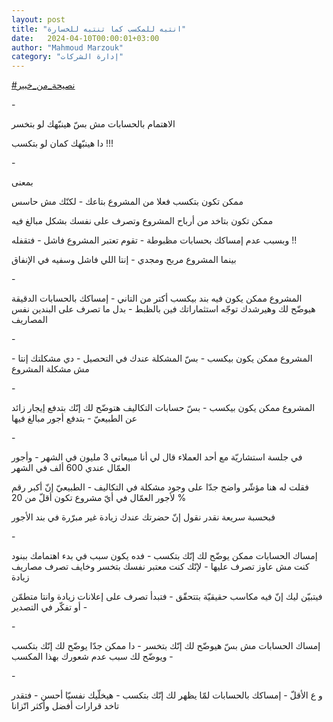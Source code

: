 ```yaml
---
layout: post
title: "انتبه للمكسب كما تنتبه للخسارة"
date:   2024-04-10T00:00:01+03:00
author: "Mahmoud Marzouk"
category: "إدارة الشركات"
---
```



[<u>\#نصيحة\_من\_خبير</u>](https://www.facebook.com/hashtag/%D9%86%D8%B5%D9%8A%D8%AD%D8%A9_%D9%85%D9%86_%D8%AE%D8%A8%D9%8A%D8%B1?__eep__=6&__cft__%5b0%5d=AZXBnEizfnj44G24dXcQRlOU8A4EowZuTwcliLJOy1bM5bWk8Bh2oM4kLgxdycENImTBuHkmMJLHPq87oakZ_JZdQq9lJCO8itlKf2tTMeP9OgbpqAuITG05cxB7W-QjMJer7ENQk2iyEWzclvqST_jK3b75gqo6FuOq7nTrDEXKcg&__tn__=*NK-R)

\-

الاهتمام بالحسابات مش بسّ هينبّهك لو بتخسر

دا هينبّهك كمان لو بتكسب !!!

\-

بمعنى

ممكن تكون بتكسب فعلا من المشروع بتاعك - لكنّك مش
حاسس

ممكن تكون بتاخد من أرباح المشروع وتصرف على نفسك بشكل
مبالغ فيه

وبسبب عدم إمساكك بحسابات مظبوطة - تقوم تعتبر المشروع
فاشل - فتقفله !!

بينما المشروع مربح ومجدي - إنتا اللي فاشل وسفيه في
الإنفاق

\-

المشروع ممكن يكون فيه بند بيكسب أكتر من التاني - إمساكك
بالحسابات الدقيقة هيوضّح لك وهيرشدك توجّه استثماراتك فين بالظبط - بدل ما
تصرف على البندين نفس المصاريف

\-

المشروع ممكن يكون بيكسب - بسّ المشكلة عندك في التحصيل -
دي مشكلتك إنتا - مش مشكلة المشروع

\-

المشروع ممكن يكون بيكسب - بسّ حسابات التكاليف هتوضّح لك
إنّك بتدفع إيجار زائد عن الطبيعيّ - بتدفع أجور مبالغ فيها

\-

في جلسة استشاريّة مع أحد العملاء قال لي أنا مبيعاتي 3
مليون في الشهر - وأجور العمّال عندي 600 ألف في الشهر

فقلت له هنا مؤشّر واضح جدّا على وجود مشكلة في التكاليف -
الطبيعيّ إنّ أكبر رقم لأجور العمّال في أيّ مشروع تكون أقلّ من 20 %

فبحسبة سريعة نقدر نقول إنّ حضرتك عندك زيادة غير مبرّرة في
بند الأجور

\-

إمساك الحسابات ممكن يوضّح لك إنّك بتكسب - فده يكون سبب في
بدء اهتمامك ببنود كنت مش عاوز تصرف عليها - لإنّك كنت معتبر نفسك بتخسر
وخايف تصرف مصاريف زيادة

فيتبيّن ليك إنّ فيه مكاسب حقيقيّة بتتحقّق - فتبدأ تصرف على
إعلانات زيادة وانتا متطمّن - أو تفكّر في التصدير

\-

إمساك الحسابات مش بسّ هيوضّح لك إنّك بتخسر - دا ممكن جدّا
يوضّح لك إنّك بتكسب - ويوضّح لك سبب عدم شعورك بهذا المكسب

\-

و ع الأقلّ - إمساكك بالحسابات لمّا يظهر لك إنّك بتكسب -
هيخلّيك نفسيّا أحسن - فتقدر تاخد قرارات أفضل وأكثر اتّزانا
